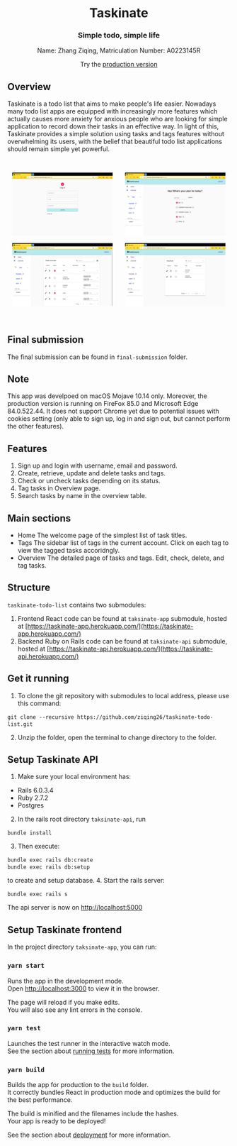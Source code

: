 <h1 align="center"> Taskinate </h1>
<h3 align="center"> Simple todo, simple life </h3>

<p align="center"> Name: Zhang Ziqing, Matriculation Number: A0223145R </p>
<p align="center"> Try the <a href="https://taskinate-app.herokuapp.com">production version</a><p>

## Overview

Taskinate is a todo list that aims to make people's life easier. Nowadays many todo list apps
are equipped with increasingly more features which actually causes more anxiety for anxious
people who are looking for simple application to record down their tasks in an effective way.
In light of this, Taskinate provides a simple solution using tasks and tags features without
overwhelming its users, with the belief that beautiful todo list applications should remain simple yet powerful.

<br/>
<p align="center"><img width=45% src="screenshots/login.png" />&nbsp;&nbsp;&nbsp;&nbsp;&nbsp;&nbsp;&nbsp;<img width=45% src="screenshots/welcomepage.png" /></p>
<p align="center"><img width=45% src="screenshots/overview.png" />&nbsp;&nbsp;&nbsp;&nbsp;&nbsp;&nbsp;&nbsp;<img width=45% src="screenshots/filteredtable.png" /></p>
<br/>

## Final submission

The final submission can be found in `final-submission` folder.

## Note

This app was develpoed on macOS Mojave 10.14 only. Moreover, the production version is running on FireFox 85.0 and Microsoft Edge 84.0.522.44.
It does not support Chrome yet due to potential issues with cookies setting (only able to sign up, log in and sign out, but cannot perform the other features).

## Features

1. Sign up and login with username, email and password.
2. Create, retrieve, update and delete tasks and tags.
3. Check or uncheck tasks depending on its status.
4. Tag tasks in Overview page.
5. Search tasks by name in the overview table.

## Main sections

- Home
  The welcome page of the simplest list of task titles.
- Tags
  The sidebar list of tags in the current account. Click on each tag to view the tagged tasks accoridngly.
- Overview
  The detailed page of tasks and tags. Edit, check, delete, and tag tasks.

## Structure

`taskinate-todo-list` contains two submodules:

1. Frontend React code can be found at `taksinate-app` submodule, hosted at [https://taskinate-app.herokuapp.com/](https://taskinate-app.herokuapp.com/)
2. Backend Ruby on Rails code can be found at `taksinate-api` submodule, hosted at [https://taskinate-api.herokuapp.com/](https://taskinate-api.herokuapp.com/)

## Get it running

1. To clone the git repository with submodules to local address, please use this command:

```git
git clone --recursive https://github.com/ziqing26/taskinate-todo-list.git
```

2. Unzip the folder, open the terminal to change directory to the folder.

## Setup Taskinate API

1. Make sure your local environment has:

- Rails 6.0.3.4
- Ruby 2.7.2
- Postgres

2. In the rails root directory `taksinate-api`, run

```git
bundle install
```

3. Then execute:

```git
bundle exec rails db:create
bundle exec rails db:setup
```

to create and setup database. 4. Start the rails server:

```git
bundle exec rails s
```

The api server is now on [http://localhost:5000](http://localhost:5000)

## Setup Taskinate frontend

In the project directory `taksinate-app`, you can run:

### `yarn start`

Runs the app in the development mode.\
Open [http://localhost:3000](http://localhost:3000) to view it in the browser.

The page will reload if you make edits.\
You will also see any lint errors in the console.

### `yarn test`

Launches the test runner in the interactive watch mode.\
See the section about [running tests](https://facebook.github.io/create-react-app/docs/running-tests) for more information.

### `yarn build`

Builds the app for production to the `build` folder.\
It correctly bundles React in production mode and optimizes the build for the best performance.

The build is minified and the filenames include the hashes.\
Your app is ready to be deployed!

See the section about [deployment](https://facebook.github.io/create-react-app/docs/deployment) for more information.
